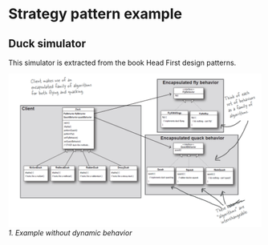 # Strategy pattern example

## Duck simulator

This simulator is extracted from the book Head First design patterns.

![alt text](https://github.com/albertofullstack/design-patterns/blob/main/DuckStrategyExample/src/resources/strategy_pattern_diagram.PNG?raw=true)
*1. Example without dynamic behavior*